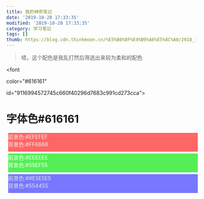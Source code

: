 ```yaml
---
title: 我的神奇笔记
date: '2019-10-28 17:33:35'
modified: '2019-10-28 17:33:35'
category: 学习笔记
tags: []
thumb: https://blog.cdn.thinkmoon.cn/%E5%B0%8F%E4%B9%A6%E5%8C%A0/2018_1/%E6%B7%B1%E5%BA%A6%E6%88%AA%E5%9B%BE_%E9%80%89%E6%8B%A9%E5%8C%BA%E5%9F%9F_20180121164113.png
---
```



> 唔，这个配色是我乱打然后筛选出来较为柔和的配色

<!-- more -->


<font
color="#616161"
id="9116994572745c660f40296d7683c991cd273cca">
<h1>字体色#616161</h1></font>
<style>.div{display:block;height:50px;width:100%;margin:5px;}.red{color:#EFEFEF; background:#FF6666;}.green{color:#FFFFFF;background:#55EF55;}.gray{color:#E5E5E5;background:#554455;}.blue{color:#E5E5E5;background:#7777FF;}</style>
<div class="div red">前景色:#EFEFEF<br />背景色:#FF6666</div>
<div class="div green">前景色:#EEEEEE<br />背景色:#55EF55</div>
<div class="div blue">前景色:##E5E5E5<br />背景色:#554455</div>
